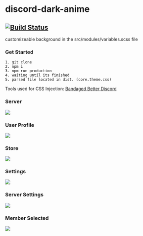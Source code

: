 # discord-dark-anime

## [![Build Status](https://travis-ci.org/Venipa/discord-dark-anime.svg?branch=master)](https://travis-ci.org/Venipa/discord-dark-anime)

customizeable background in the src/modules/variables.scss file

### Get Started

```
1. git clone
2. npm i
3. npm run production
4. waiting until its finished
5. parsed file located in dist. (core.theme.css)
```

Tools used for CSS Injection:
[Bandaged Better Discord](https://github.com/rauenzi/BetterDiscordApp)

### Server

![](https://i.mavis.moe/f/QuLsViB1dO/discord-2019-01-17-19-32-51.png)

### User Profile

![](https://i.mavis.moe/f/sz4m1qMKq0/discord-2019-01-17-19-34-15.png)

### Store

![](https://i.mavis.moe/f/0cyovpf142/2019-01-17-19-34-59.png)

### Settings

![](https://i.mavis.moe/f/gjJC0MYy5D/discord-2019-01-17-19-35-46.png)

### Server Settings

![](https://i.mavis.moe/f/D0hyMSI37A/discord-2019-01-17-19-36-10.png)

### Member Selected

![](https://i.mavis.moe/f/9YgPZ4XZhh/discord-2019-01-17-19-36-49.png)
